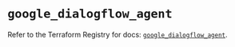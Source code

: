 # `google_dialogflow_agent`

Refer to the Terraform Registry for docs: [`google_dialogflow_agent`](https://registry.terraform.io/providers/hashicorp/google/5.39.1/docs/resources/dialogflow_agent).
